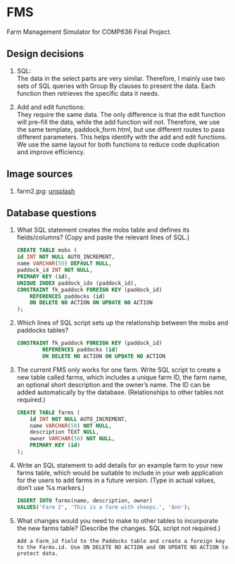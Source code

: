 # FMS
 Farm Management Simulator for COMP636 Final Project.
  
## Design decisions
1.  SQL:  
   The data in the select parts are very similar. Therefore, I mainly use two sets of SQL queries with Group By clauses to present the data. Each function then retrieves the specific data it needs.
  
2.  Add and edit functions:   
   They require the same data. The only difference is that the edit function will pre-fill the data, while the add function will not. Therefore, we use the same template, paddock_form.html, but use different routes to pass different parameters. This helps identify with the add and edit functions.
   We use the same layout for both functions to reduce code duplication and improve efficiency.
  

## Image sources
1. farm2.jpg: [unsplash](https://unsplash.com/photos/herd-of-dairy-cattles-on-field-AxoNnnH1Y98)
     

## Database questions
1. What SQL statement creates the mobs table and defines its fields/columns? (Copy and paste the relevant lines of SQL.)
    ```SQL
    CREATE TABLE mobs (
    id INT NOT NULL AUTO_INCREMENT,
    name VARCHAR(50) DEFAULT NULL,
    paddock_id INT NOT NULL,
    PRIMARY KEY (id),
    UNIQUE INDEX paddock_idx (paddock_id),
    CONSTRAINT fk_paddock FOREIGN KEY (paddock_id)
        REFERENCES paddocks (id)
        ON DELETE NO ACTION ON UPDATE NO ACTION
    );
    ```
2. Which lines of SQL script sets up the relationship between the mobs and paddocks tables?
    ```SQL
    CONSTRAINT fk_paddock FOREIGN KEY (paddock_id)
            REFERENCES paddocks (id)
            ON DELETE NO ACTION ON UPDATE NO ACTION
    ```
3. The current FMS only works for one farm. Write SQL script to create a new table called farms, which includes a unique farm ID, the farm name, an optional short description and the owner’s name. The ID can be added automatically by the database. (Relationships to other tables not required.)
    ```SQL
    CREATE TABLE farms (
        id INT NOT NULL AUTO_INCREMENT,
        name VARCHAR(50) NOT NULL,
        description TEXT NULL,
        owner VARCHAR(50) NOT NULL,
        PRIMARY KEY (id)
    );
    ```
4. Write an SQL statement to add details for an example farm to your new farms table, which would be suitable to include in your web application for the users to add farms in a future version. (Type in actual values, don’t use %s markers.)
    ```SQL
    INSERT INTO farms(name, description, owner)
    VALUES('Farm 2', 'This is a farm with sheeps.', 'Ann');
    ```
5. What changes would you need to make to other tables to incorporate the new farms table? (Describe the changes. SQL script not required.)
    ```
    Add a Farm_id field to the Paddocks table and create a foreign key to the Farms.id. Use ON DELETE NO ACTION and ON UPDATE NO ACTION to protect data.
    ```

